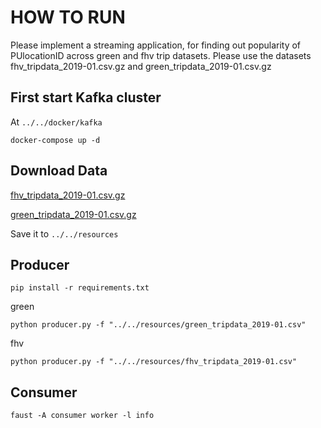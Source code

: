 # HOW TO RUN

Please implement a streaming application, for finding out popularity of PUlocationID across green and fhv trip datasets.
Please use the datasets fhv_tripdata_2019-01.csv.gz
and green_tripdata_2019-01.csv.gz

## First start Kafka cluster

At `../../docker/kafka`
```
docker-compose up -d
```
## Download Data

[fhv_tripdata_2019-01.csv.gz](https://github.com/DataTalksClub/nyc-tlc-data/releases/tag/fhv)

[green_tripdata_2019-01.csv.gz](https://github.com/DataTalksClub/nyc-tlc-data/releases/tag/green)

Save it to `../../resources`

## Producer

```
pip install -r requirements.txt
```

green

```
python producer.py -f "../../resources/green_tripdata_2019-01.csv"
```

fhv
```
python producer.py -f "../../resources/fhv_tripdata_2019-01.csv"
```

## Consumer
```
faust -A consumer worker -l info
```
